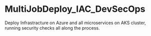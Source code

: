 # MultiJobDeploy_IAC_DevSecOps
 Deploy Infrastracture on Azure and all microservices on AKS cluster, running security checks all along the process.
